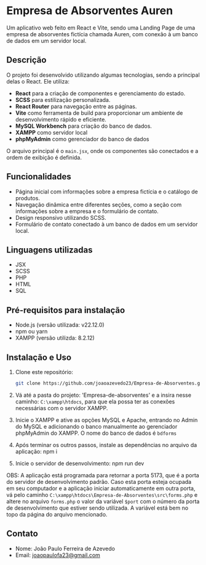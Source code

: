 # Empresa de Absorventes Auren
Um aplicativo web feito em React e Vite, sendo uma Landing Page de uma empresa de absorventes fictícia chamada Auren, com conexão à um banco de dados em um servidor local.

## Descrição
O projeto foi desenvolvido utilizando algumas tecnologias, sendo a principal delas o React.
Ele utiliza:  
- **React** para a criação de componentes e gerenciamento do estado.  
- **SCSS** para estilização personalizada.  
- **React Router** para navegação entre as páginas.
-  **Vite** como ferramenta de build para proporcionar um ambiente de desenvolvimento rápido e eficiente.  
-  **MySQL Workbench** para criação do banco de dados.
-  **XAMPP** como servidor local
-  **phpMyAdmin** como gerenciador do banco de dados

O arquivo principal é o `main.jsx`, onde os componentes são conectados e a ordem de exibição é definida.


## Funcionalidades
- Página inicial com informações sobre a empresa fictícia e o catálogo de produtos.  
- Navegação dinâmica entre diferentes seções, como a seção com informações sobre a empresa e o formulário de contato.  
- Design responsivo utilizando SCSS.
- Formulário de contato conectado à um banco de dados em um servidor local.
  
## Linguagens utilizadas
- JSX
- SCSS
- PHP
- HTML
- SQL  

## Pré-requisitos para instalação
- Node.js (versão utilizada: v22.12.0)
- npm ou yarn
- XAMPP (versão utilizda: 8.2.12)

## Instalação e Uso
1. Clone este repositório:  
   ```bash
   git clone https://github.com/joaoazevedo23/Empresa-de-Absorventes.git

2. Vá até a pasta do projeto: 'Empresa-de-absorventes' e a insira nesse caminho: `C:\xampp\htdocs`, para que ela possa ter as conexões necessárias com o servidor XAMPP.

3. Inicie o XAMPP e ative as opções MySQL e Apache, entrando no Admin do MySQL e adicionando o banco manualmente ao gerenciador phpMyAdmin do XAMPP. O nome do banco de dados é `bdforms`

4. Após terminar os outros passos, instale as dependências no arquivo da aplicação:
   npm i

5. Inicie o servidor de desenvolvimento:
   npm run dev

OBS: A aplicação está programada para retornar a porta 5173, que é a porta do servidor de desenvolvimento padrão. Caso esta porta esteja ocupada em seu computador e a aplicação iniciar automaticamente em outra porta, vá pelo caminho `C:\xampp\htdocs\Empresa-de-Absorventes\src\forms.php` e altere no arquivo `forms.php` o valor da variável `$port` com o número da porta de desenvolvimento que estiver sendo utilizada. A variável está bem no topo da página do arquivo mencionado.

## Contato
- Nome: João Paulo Ferreira de Azevedo
- Email: joaopaulofa23@gmail.com
